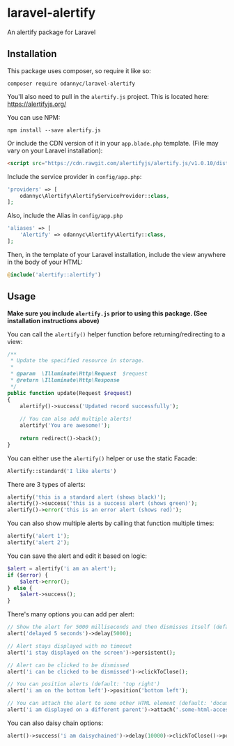 # laravel-alertify
An alertify package for Laravel

## Installation
This package uses composer, so require it like so:
```
composer require odannyc/laravel-alertify
```

You'll also need to pull in the `alertify.js` project. This is located here: https://alertifyjs.org/

You can use NPM: 
```
npm install --save alertify.js
```

Or include the CDN version of it in your `app.blade.php` template. (File may vary on your Laravel installation):
```html
<script src="https://cdn.rawgit.com/alertifyjs/alertify.js/v1.0.10/dist/js/alertify.js"></script>
```

Include the service provider in `config/app.php`:
```php
'providers' => [
    odannyc\Alertify\AlertifyServiceProvider::class,
];
```

Also, include the Alias in `config/app.php`
```php
'aliases' => [
    'Alertify' => odannyc\Alertify\Alertify::class,
];
```

Then, in the template of your Laravel installation, include the view anywhere in the body of your HTML:
```php
@include('alertify::alertify')
```

## Usage
**Make sure you include `alertify.js` prior to using this package. (See installation instructions above)**

You can call the `alertify()` helper function before returning/redirecting to a view:

```php
/**
 * Update the specified resource in storage.
 *
 * @param  \Illuminate\Http\Request  $request
 * @return \Illuminate\Http\Response
 */
public function update(Request $request)
{
    alertify()->success('Updated record successfully');
    
    // You can also add multiple alerts!
    alertify('You are awesome!');
    
    return redirect()->back();
}
```

You can either use the `alertify()` helper or use the static Facade:
```php
Alertify::standard('I like alerts')
```

There are 3 types of alerts:
```php
alertify('this is a standard alert (shows black)');
alertify()->success('this is a success alert (shows green)');
alertify()->error('this is an error alert (shows red)');
```

You can also show multiple alerts by calling that function multiple times:
```php
alertify('alert 1');
alertify('alert 2');
```

You can save the alert and edit it based on logic:
```php
$alert = alertify('i am an alert');
if ($error) {
    $alert->error();
} else {
    $alert->success();
}
```

There's many options you can add per alert:
```php
// Show the alert for 5000 milliseconds and then dismisses itself (default: 4000)
alert('delayed 5 seconds')->delay(5000);

// Alert stays displayed with no timeout
alert('i stay displayed on the screen')->persistent();

// Alert can be clicked to be dismissed
alert('i can be clicked to be dismissed')->clickToClose();

// You can position alerts (default: 'top right')
alert('i am on the bottom left')->position('bottom left');

// You can attach the alert to some other HTML element (default: 'document.body')
alert('i am displayed on a different parent')->attach('.some-html-accessor')
```

You can also daisy chain options:
```php
alert()->success('i am daisychained')->delay(10000)->clickToClose()->position('bottom right');
```
